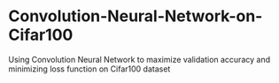 # Convolution-Neural-Network-on-Cifar100
Using Convolution Neural Network to maximize validation accuracy and minimizing loss function on Cifar100 dataset
